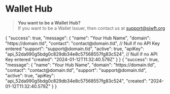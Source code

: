 # Wallet Hub

> <b>You want to be a Wallet Hub?<br/></b>
> If you want to be a Wallet Issuer, then contact us at <a href="mailto:support@siwft.org">support@siwft.org</a> 

<api-endpoint openapi-path="../hub.yaml" endpoint="/v0/hub/{hubID}" method="GET">
    <response type="200">
        <sample>
{
    "success": true,
    "message": {
        "name": "Your Hub Name",
        "domain": "https://domain.tld",
        "contact": "contact@domain.tld", // Null if no API Key entered
        "support": "support@domain.tld",
        "active": true,
        "apiKey": "api_52da990g5bdg0c829db34e8c57568557fg83c524", // Null if no API Key entered
        "created": "2024-01-12T11:32:40.579Z"
    }
}
        </sample>
    </response>
</api-endpoint>
<api-endpoint openapi-path="../hub.yaml" endpoint="/v0/hub/create" method="POST">
    <response type="200">
        <sample>
{
    "success": true,
    "message": {
        "name": "Your Hub Name",
        "domain": "https://domain.tld",
        "contact": "contact@domain.tld",
        "support": "support@domain.tld",
        "active": true,
        "apiKey": "api_52da990g5bdg0c829db34e8c57568557fg83c524",
        "created": "2024-01-12T11:32:40.579Z"
    }
}
        </sample>    
    </response>
</api-endpoint>